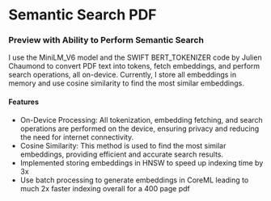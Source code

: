 # Semantic Search PDF
### Preview with Ability to Perform Semantic Search
I use the MiniLM_V6 model and the SWIFT BERT_TOKENIZER code by Julien Chaumond to convert PDF text into tokens, fetch embeddings, and perform search operations, all on-device. Currently, I store all embeddings in memory and use cosine similarity to find the most similar embeddings.

#### Features
* On-Device Processing: All tokenization, embedding fetching, and search operations are performed on the device, ensuring privacy and reducing the need for internet connectivity.
* Cosine Similarity: This method is used to find the most similar embeddings, providing efficient and accurate search results.
* Implemented storing embeddings in HNSW to speed up indexing time by 3x
* Use batch processing to generate embeddings in CoreML leading to much 2x faster indexing overall for a 400 page pdf


